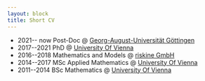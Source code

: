 ```yaml
---
layout: block
title: Short CV
---
```


* 2021-- now Post-Doc  @  [Georg-August-Universität Göttingen](https://www.uni-goettingen.de/en/630954.html) 
* 2017--2021 PhD  @ [University Of Vienna](https://npde.tuwien.ac.at/) 
* 2016--2018 Mathematics and Models @ [riskine GmbH](https://riskine.com) 
* 2014--2017 MSc Applied Mathematics @ [University Of Vienna](https://mathematik.univie.ac.at/) 
* 2011--2014 BSc Mathematics @ [University Of Vienna](https://mathematik.univie.ac.at/) 

